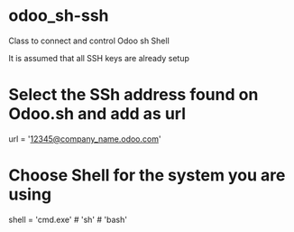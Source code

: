 # odoo_sh-ssh
Class to connect and control Odoo sh Shell

It is assumed that all SSH keys are already setup

# Select the SSh address found on Odoo.sh and add as url

url = '12345@company_name.odoo.com'

# Choose Shell for the system you are using
shell = 'cmd.exe' # 'sh' # 'bash'